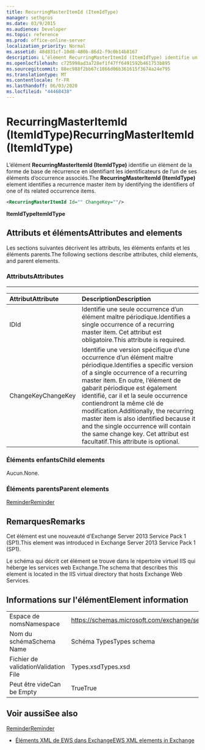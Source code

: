 ```yaml
---
title: RecurringMasterItemId (ItemIdType)
manager: sethgros
ms.date: 03/9/2015
ms.audience: Developer
ms.topic: reference
ms.prod: office-online-server
localization_priority: Normal
ms.assetid: 48d831cf-10d8-480b-86d2-f9c0b14b8167
description: L’élément RecurringMasterItemId (ItemIdType) identifie un élément de la forme de base de récurrence en identifiant les identificateurs de l’un de ses éléments d’occurrence associés.
ms.openlocfilehash: c725998ad3a728ef1f47ff6491592b461753b895
ms.sourcegitcommit: 88ec988f2bb67c1866d06b361615f3674a24e795
ms.translationtype: MT
ms.contentlocale: fr-FR
ms.lasthandoff: 06/03/2020
ms.locfileid: "44468438"
---
```

# <a name="recurringmasteritemid-itemidtype"></a><span data-ttu-id="6dcca-103">RecurringMasterItemId (ItemIdType)</span><span class="sxs-lookup"><span data-stu-id="6dcca-103">RecurringMasterItemId (ItemIdType)</span></span>

<span data-ttu-id="6dcca-104">L’élément **RecurringMasterItemId (ItemIdType)** identifie un élément de la forme de base de récurrence en identifiant les identificateurs de l’un de ses éléments d’occurrence associés.</span><span class="sxs-lookup"><span data-stu-id="6dcca-104">The **RecurringMasterItemId (ItemIdType)** element identifies a recurrence master item by identifying the identifiers of one of its related occurrence items.</span></span> 
  
```XML
<RecurringMasterItemId Id="" ChangeKey=""/>
```

 <span data-ttu-id="6dcca-105">**ItemIdType**</span><span class="sxs-lookup"><span data-stu-id="6dcca-105">**ItemIdType**</span></span>
## <a name="attributes-and-elements"></a><span data-ttu-id="6dcca-106">Attributs et éléments</span><span class="sxs-lookup"><span data-stu-id="6dcca-106">Attributes and elements</span></span>

<span data-ttu-id="6dcca-107">Les sections suivantes décrivent les attributs, les éléments enfants et les éléments parents.</span><span class="sxs-lookup"><span data-stu-id="6dcca-107">The following sections describe attributes, child elements, and parent elements.</span></span>
  
### <a name="attributes"></a><span data-ttu-id="6dcca-108">Attributs</span><span class="sxs-lookup"><span data-stu-id="6dcca-108">Attributes</span></span>

****

|<span data-ttu-id="6dcca-109">**Attribut**</span><span class="sxs-lookup"><span data-stu-id="6dcca-109">**Attribute**</span></span>|<span data-ttu-id="6dcca-110">**Description**</span><span class="sxs-lookup"><span data-stu-id="6dcca-110">**Description**</span></span>|
|:-----|:-----|
|<span data-ttu-id="6dcca-111">ID</span><span class="sxs-lookup"><span data-stu-id="6dcca-111">Id</span></span>  <br/> |<span data-ttu-id="6dcca-112">Identifie une seule occurrence d’un élément maître périodique.</span><span class="sxs-lookup"><span data-stu-id="6dcca-112">Identifies a single occurrence of a recurring master item.</span></span> <span data-ttu-id="6dcca-113">Cet attribut est obligatoire.</span><span class="sxs-lookup"><span data-stu-id="6dcca-113">This attribute is required.</span></span>  <br/> |
|<span data-ttu-id="6dcca-114">ChangeKey</span><span class="sxs-lookup"><span data-stu-id="6dcca-114">ChangeKey</span></span>  <br/> |<span data-ttu-id="6dcca-115">Identifie une version spécifique d’une occurrence d’un élément maître périodique.</span><span class="sxs-lookup"><span data-stu-id="6dcca-115">Identifies a specific version of a single occurrence of a recurring master item.</span></span> <span data-ttu-id="6dcca-116">En outre, l’élément de gabarit périodique est également identifié, car il et la seule occurrence contiendront la même clé de modification.</span><span class="sxs-lookup"><span data-stu-id="6dcca-116">Additionally, the recurring master item is also identified because it and the single occurrence will contain the same change key.</span></span> <span data-ttu-id="6dcca-117">Cet attribut est facultatif.</span><span class="sxs-lookup"><span data-stu-id="6dcca-117">This attribute is optional.</span></span>  <br/> |
   
### <a name="child-elements"></a><span data-ttu-id="6dcca-118">Éléments enfants</span><span class="sxs-lookup"><span data-stu-id="6dcca-118">Child elements</span></span>

<span data-ttu-id="6dcca-119">Aucun.</span><span class="sxs-lookup"><span data-stu-id="6dcca-119">None.</span></span>
  
### <a name="parent-elements"></a><span data-ttu-id="6dcca-120">Éléments parents</span><span class="sxs-lookup"><span data-stu-id="6dcca-120">Parent elements</span></span>

[<span data-ttu-id="6dcca-121">Reminder</span><span class="sxs-lookup"><span data-stu-id="6dcca-121">Reminder</span></span>](reminder.md)
  
## <a name="remarks"></a><span data-ttu-id="6dcca-122">Remarques</span><span class="sxs-lookup"><span data-stu-id="6dcca-122">Remarks</span></span>

<span data-ttu-id="6dcca-123">Cet élément est une nouveauté d'Exchange Server 2013 Service Pack 1 (SP1).</span><span class="sxs-lookup"><span data-stu-id="6dcca-123">This element was introduced in Exchange Server 2013 Service Pack 1 (SP1).</span></span>
  
<span data-ttu-id="6dcca-124">Le schéma qui décrit cet élément se trouve dans le répertoire virtuel IIS qui héberge les services web Exchange.</span><span class="sxs-lookup"><span data-stu-id="6dcca-124">The schema that describes this element is located in the IIS virtual directory that hosts Exchange Web Services.</span></span>
  
## <a name="element-information"></a><span data-ttu-id="6dcca-125">Informations sur l'élément</span><span class="sxs-lookup"><span data-stu-id="6dcca-125">Element information</span></span>

|||
|:-----|:-----|
|<span data-ttu-id="6dcca-126">Espace de noms</span><span class="sxs-lookup"><span data-stu-id="6dcca-126">Namespace</span></span>  <br/> |https://schemas.microsoft.com/exchange/services/2006/types  <br/> |
|<span data-ttu-id="6dcca-127">Nom du schéma</span><span class="sxs-lookup"><span data-stu-id="6dcca-127">Schema Name</span></span>  <br/> |<span data-ttu-id="6dcca-128">Schéma Types</span><span class="sxs-lookup"><span data-stu-id="6dcca-128">Types schema</span></span>  <br/> |
|<span data-ttu-id="6dcca-129">Fichier de validation</span><span class="sxs-lookup"><span data-stu-id="6dcca-129">Validation File</span></span>  <br/> |<span data-ttu-id="6dcca-130">Types.xsd</span><span class="sxs-lookup"><span data-stu-id="6dcca-130">Types.xsd</span></span>  <br/> |
|<span data-ttu-id="6dcca-131">Peut être vide</span><span class="sxs-lookup"><span data-stu-id="6dcca-131">Can be Empty</span></span>  <br/> |<span data-ttu-id="6dcca-132">True</span><span class="sxs-lookup"><span data-stu-id="6dcca-132">True</span></span>  <br/> |
   
## <a name="see-also"></a><span data-ttu-id="6dcca-133">Voir aussi</span><span class="sxs-lookup"><span data-stu-id="6dcca-133">See also</span></span>



[<span data-ttu-id="6dcca-134">Reminder</span><span class="sxs-lookup"><span data-stu-id="6dcca-134">Reminder</span></span>](reminder.md)


- [<span data-ttu-id="6dcca-135">Éléments XML de EWS dans Exchange</span><span class="sxs-lookup"><span data-stu-id="6dcca-135">EWS XML elements in Exchange</span></span>](ews-xml-elements-in-exchange.md)

